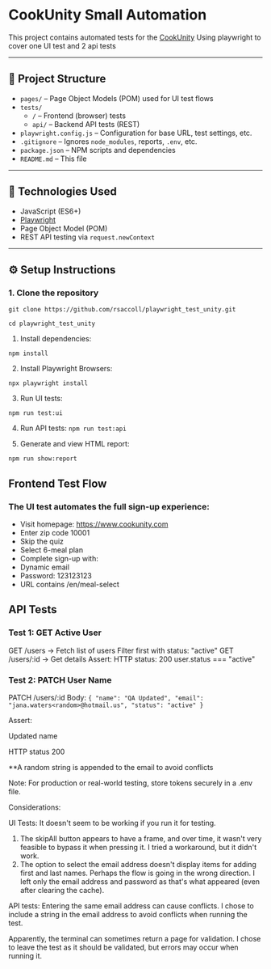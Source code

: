 # CookUnity Small Automation

This project contains automated tests for the [CookUnity](https://www.cookunity.com)
Using playwright to cover one UI test and 2 api tests

---

## 📁 Project Structure

- `pages/` – Page Object Models (POM) used for UI test flows
- `tests/`
  - `/` – Frontend (browser) tests
  - `api/` – Backend API tests (REST)
- `playwright.config.js` – Configuration for base URL, test settings, etc.
- `.gitignore` – Ignores `node_modules`, reports, `.env`, etc.
- `package.json` – NPM scripts and dependencies
- `README.md` – This file

---

## 🚀 Technologies Used

- JavaScript (ES6+)
- [Playwright](https://playwright.dev)
- Page Object Model (POM)
- REST API testing via `request.newContext`

---

## ⚙️ Setup Instructions

### 1. Clone the repository

`git clone https://github.com/rsaccoll/playwright_test_unity.git`

`cd playwright_test_unity`

1. Install dependencies:

`npm install`

2. Install Playwright Browsers:

`npx playwright install`

3. Run UI tests:

`npm run test:ui`

4. Run API tests:
`npm run test:api`

5. Generate and view HTML report:

`npm run show:report`



## Frontend Test Flow
### The UI test automates the full sign-up experience:

- Visit homepage: https://www.cookunity.com
- Enter zip code 10001
- Skip the quiz
- Select 6-meal plan
- Complete sign-up with:
- Dynamic email
- Password: 123123123
- URL contains /en/meal-select

## API Tests
### Test 1: GET Active User
GET /users → Fetch list of users
Filter first with status: "active"
GET /users/:id → Get details
Assert:
HTTP status: 200
user.status === "active"

### Test 2: PATCH User Name
PATCH /users/:id
Body:
``{
  "name": "QA Updated",
  "email": "jana.waters<random>@hotmail.us",
  "status": "active"
}``

Assert:

Updated name

HTTP status 200

**A random string is appended to the email to avoid conflicts

Note: For production or real-world testing, store tokens securely in a .env file.

Considerations:

UI Tests:
It doesn't seem to be working if you run it for testing.
1) The skipAll button appears to have a frame, and over time, it wasn't very feasible to bypass it when pressing it. I tried a workaround, but it didn't work.
2) The option to select the email address doesn't display items for adding first and last names. Perhaps the flow is going in the wrong direction. I left only the email address and password as that's what appeared (even after clearing the cache).

API tests:
Entering the same email address can cause conflicts. I chose to include a string in the email address to avoid conflicts when running the test.

Apparently, the terminal can sometimes return a page for validation. I chose to leave the test as it should be validated, but errors may occur when running it.